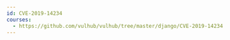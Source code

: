 ```yaml
---
id: CVE-2019-14234
courses:
  - https://github.com/vulhub/vulhub/tree/master/django/CVE-2019-14234
---
```

